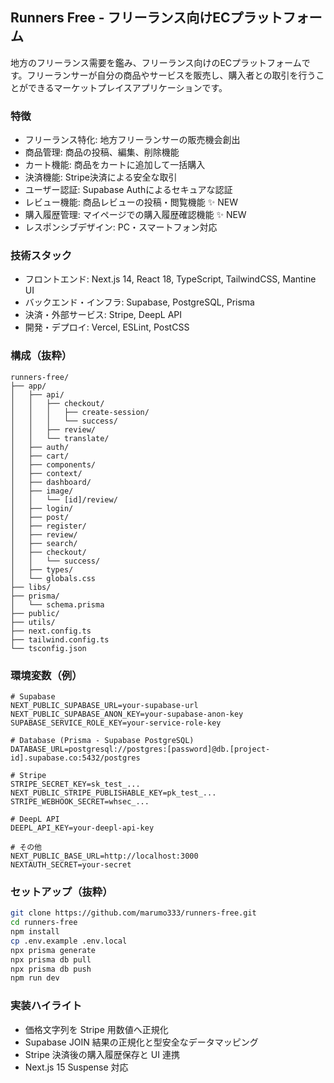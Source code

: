 ## Runners Free - フリーランス向けECプラットフォーム

地方のフリーランス需要を鑑み、フリーランス向けのECプラットフォームです。フリーランサーが自分の商品やサービスを販売し、購入者との取引を行うことができるマーケットプレイスアプリケーションです。

### 特徴
- フリーランス特化: 地方フリーランサーの販売機会創出
- 商品管理: 商品の投稿、編集、削除機能
- カート機能: 商品をカートに追加して一括購入
- 決済機能: Stripe決済による安全な取引
- ユーザー認証: Supabase Authによるセキュアな認証
- レビュー機能: 商品レビューの投稿・閲覧機能 ✨ NEW
- 購入履歴管理: マイページでの購入履歴確認機能 ✨ NEW
- レスポンシブデザイン: PC・スマートフォン対応

### 技術スタック
- フロントエンド: Next.js 14, React 18, TypeScript, TailwindCSS, Mantine UI
- バックエンド・インフラ: Supabase, PostgreSQL, Prisma
- 決済・外部サービス: Stripe, DeepL API
- 開発・デプロイ: Vercel, ESLint, PostCSS

### 構成（抜粋）
```
runners-free/
├── app/
│   ├── api/
│   │   ├── checkout/
│   │   │   ├── create-session/
│   │   │   └── success/
│   │   ├── review/
│   │   └── translate/
│   ├── auth/
│   ├── cart/
│   ├── components/
│   ├── context/
│   ├── dashboard/
│   ├── image/
│   │   └── [id]/review/
│   ├── login/
│   ├── post/
│   ├── register/
│   ├── review/
│   ├── search/
│   ├── checkout/
│   │   └── success/
│   ├── types/
│   └── globals.css
├── libs/
├── prisma/
│   └── schema.prisma
├── public/
├── utils/
├── next.config.ts
├── tailwind.config.ts
└── tsconfig.json
```

### 環境変数（例）
```
# Supabase
NEXT_PUBLIC_SUPABASE_URL=your-supabase-url
NEXT_PUBLIC_SUPABASE_ANON_KEY=your-supabase-anon-key
SUPABASE_SERVICE_ROLE_KEY=your-service-role-key

# Database (Prisma - Supabase PostgreSQL)
DATABASE_URL=postgresql://postgres:[password]@db.[project-id].supabase.co:5432/postgres

# Stripe
STRIPE_SECRET_KEY=sk_test_...
NEXT_PUBLIC_STRIPE_PUBLISHABLE_KEY=pk_test_...
STRIPE_WEBHOOK_SECRET=whsec_...

# DeepL API
DEEPL_API_KEY=your-deepl-api-key

# その他
NEXT_PUBLIC_BASE_URL=http://localhost:3000
NEXTAUTH_SECRET=your-secret
```

### セットアップ（抜粋）
```bash
git clone https://github.com/marumo333/runners-free.git
cd runners-free
npm install
cp .env.example .env.local
npx prisma generate
npx prisma db pull
npx prisma db push
npm run dev
```

### 実装ハイライト
- 価格文字列を Stripe 用数値へ正規化
- Supabase JOIN 結果の正規化と型安全なデータマッピング
- Stripe 決済後の購入履歴保存と UI 連携
- Next.js 15 Suspense 対応


